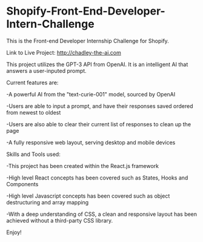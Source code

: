 # Shopify-Front-End-Developer-Intern-Challenge
This is the Front-end Developer Internship Challenge for Shopify.

Link to Live Project: http://chadley-the-ai.com

This project utilizes the GPT-3 API from OpenAI. It is an intelligent AI that answers a user-inputed prompt.

Current features are:

  -A powerful AI from the "text-curie-001" model, sourced by OpenAI
  
  -Users are able to input a prompt, and have their responses saved ordered from newest to oldest
  
  -Users are also able to clear their current list of responses to clean up the page
  
  -A fully responsive web layout, serving desktop and mobile devices
  
Skills and Tools used:

  -This project has been created within the React.js framework
  
  -High level React concepts has been covered such as States, Hooks and Components
  
  -High level Javascript concepts has been covered such as object destructuring and array mapping
  
  -With a deep understanding of CSS, a clean and responsive layout has been achieved without a third-party CSS library.
  
 Enjoy!

